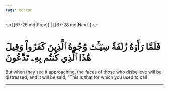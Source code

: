 ```yaml
---
tags: meccan
---
```


👈 [[67-26.md|Prev]] | [[67-28.md|Next]] 👉

# فَلَمَّا رَأَوۡهُ زُلۡفَةٗ سِيٓـَٔتۡ وُجُوهُ ٱلَّذِينَ كَفَرُواْ وَقِيلَ هَٰذَا ٱلَّذِي كُنتُم بِهِۦ تَدَّعُونَ

But when they see it approaching, the faces of those who disbelieve will be distressed, and it will be said, "This is that for which you used to call

---

